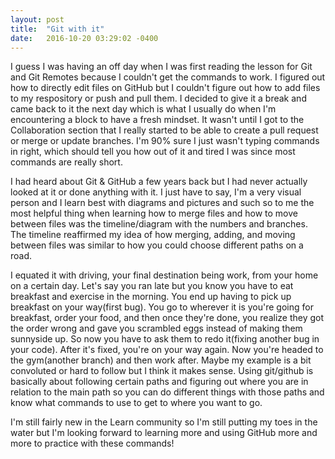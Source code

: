 ```yaml
---
layout: post
title:  "Git with it"
date:   2016-10-20 03:29:02 -0400
---
```



I guess I was having an off day when I was first reading the lesson for Git and Git Remotes because I couldn't get the commands to work. I figured out how to directly edit files on GitHub but I couldn't figure out how to add files to my respository or push and pull them. I decided to give it a break and came back to it the next day which is what I usually do when I'm encountering a block to have a fresh mindset. It wasn't until I got to the Collaboration section that I really started to be able to create a pull request or merge or update branches. I'm 90% sure I just wasn't typing commands in right, which should tell you how out of it and tired I was since most commands are really short.

I had heard about Git & GitHub a few years back but I had never actually looked at it or done anything with it. I just have to say, I'm a very visual person and I learn best with diagrams and pictures and such so to me the most helpful thing when learning how to merge files and how to move between files was the timeline/diagram with the numbers and branches. The timeline reaffirmed my idea of how merging, adding, and moving between files was similar to how you could choose different paths on a road. 

I equated it with driving, your final destination being work, from your home on a certain day. Let's say you ran late but you know you have to eat breakfast and exercise in the morning. You end up having to pick up breakfast on your way(first bug). You go to wherever it is you're going for breakfast, order your food, and then once they're done, you realize they got the order wrong and gave you scrambled eggs instead of making them sunnyside up. So now you have to ask them to redo it(fixing another bug in your code). After it's fixed, you're on your way again. Now you're headed to the gym(another branch) and then work after. Maybe my example is a bit convoluted or hard to follow but I think it makes sense. Using git/github is basically about following certain paths and figuring out where you are in relation to the main path so you can do different things with those paths and know what commands to use to get to where you want to go.

I'm still fairly new in the Learn community so I'm still putting my toes in the water but I'm looking forward to learning more and using GitHub more and more to practice with these commands!
